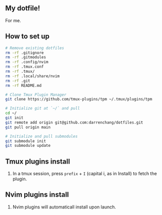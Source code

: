 ## My dotfile!
For me.

## How to set up
```bash
# Remove existing dotfiles
rm -rf .gitignore
rm -rf .gitmodules
rm -rf .config/nvim
rm -rf .tmux.conf
rm -rf .tmux/
rm -rf .local/share/nvim
rm -rf .git
rm -rf README.md

# Clone Tmux Plugin Manager
git clone https://github.com/tmux-plugins/tpm ~/.tmux/plugins/tpm

# Initialize git at `~/` and pull
cd ~/
git init
git remote add origin git@github.com:darrenchang/dotfiles.git
git pull origin main

# Initialize and pull submodules
git submodule init
git submodule update
```

## Tmux plugins install
1. In a tmux session, press `prefix` + `I` (capital i, as in Install) to fetch
the plugin.

## Nvim plugins install
1. Nvim plugins will automaticall install upon launch.
